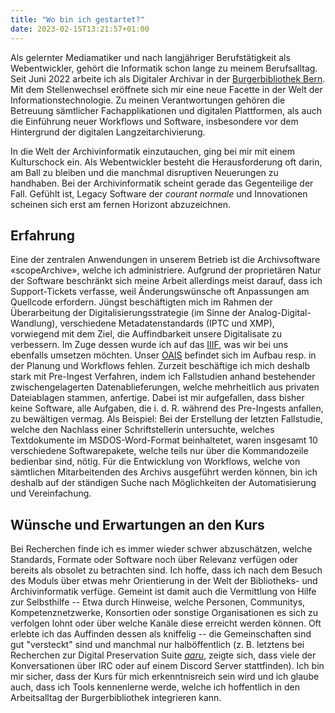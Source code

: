 ```yaml
---
title: "Wo bin ich gestartet?"
date: 2023-02-15T13:21:57+01:00
---
```

Als gelernter Mediamatiker und nach langjähriger Berufstätigkeit als Webentwickler, gehört die Informatik schon lange zu meinem Berufsalltag. Seit Juni 2022 arbeite ich als Digitaler Archivar in der [Burgerbibliothek Bern](https://burgerbib.ch). Mit dem Stellenwechsel eröffnete sich mir eine neue Facette in der Welt der Informationstechnologie. Zu meinen Verantwortungen gehören die Betreuung sämtlicher Fachapplikationen und digitalen Plattformen, als auch die Einführung neuer Workflows und Software, insbesondere vor dem Hintergrund der digitalen Langzeitarchivierung. 

In die Welt der Archivinformatik einzutauchen, ging bei mir mit einem Kulturschock ein. Als Webentwickler besteht die Herausforderung oft darin, am Ball zu bleiben und die manchmal disruptiven Neuerungen zu handhaben. Bei der Archivinformatik scheint gerade das Gegenteilige der Fall. Gefühlt ist, Legacy Software der *courant normale* und Innovationen scheinen sich erst am fernen Horizont abzuzeichnen.

## Erfahrung
 Eine der zentralen Anwendungen in unserem Betrieb ist die Archivsoftware «scopeArchive», welche ich administriere. Aufgrund der proprietären Natur der Software beschränkt sich meine Arbeit allerdings meist darauf, dass ich Support-Tickets verfasse, weil Änderungswünsche oft Anpassungen am Quellcode erfordern. Jüngst beschäftigten mich im Rahmen der Überarbeitung der Digitalisierungsstrategie (im Sinne der Analog-Digital-Wandlung), verschiedene Metadatenstandards (IPTC und XMP), vorwiegend mit dem Ziel, die Auffindbarkeit unsere Digitalisate zu verbessern. Im Zuge dessen wurde ich auf das [IIIF](https://iiif.io/), was wir bei uns ebenfalls umsetzen möchten. Unser [OAIS](https://de.wikipedia.org/wiki/OAIS) befindet sich im Aufbau resp. in der Planung und Workflows fehlen. Zurzeit beschäftige ich mich deshalb stark mit Pre-Ingest Verfahren, indem ich Fallstudien anhand bestehender zwischengelagerten Datenablieferungen, welche mehrheitlich aus privaten Dateiablagen stammen, anfertige. Dabei ist mir aufgefallen, dass bisher keine Software, alle Aufgaben, die i. d. R. während des Pre-Ingests anfallen, zu bewältigen vermag. Als Beispiel: Bei der Erstellung der letzten Fallstudie, welche den Nachlass einer Schriftstellerin untersuchte, welches Textdokumente im MSDOS-Word-Format beinhaltetet, waren insgesamt 10 verschiedene Softwarepakete, welche teils nur über die Kommandozeile bedienbar sind, nötig. Für die Entwicklung von Workflows, welche von sämtlichen Mitarbeitenden des Archivs ausgeführt werden können, bin ich deshalb auf der ständigen Suche nach Möglichkeiten der Automatisierung und Vereinfachung.

## Wünsche und Erwartungen an den Kurs
Bei Recherchen finde ich es immer wieder schwer abzuschätzen, welche Standards, Formate oder Software noch über Relevanz verfügen oder bereits als obsolet zu betrachten sind. Ich hoffe, dass ich nach dem Besuch des Moduls über etwas mehr Orientierung in der Welt der Bibliotheks- und Archivinformatik verfüge. Gemeint ist damit auch die Vermittlung von Hilfe zur Selbsthilfe -- Etwa durch Hinweise, welche Personen, Communitys, Kompetenznetzwerke, Konsortien oder sonstige Organisationen es sich zu verfolgen lohnt oder über welche Kanäle diese erreicht werden können. Oft erlebte ich das Auffinden dessen als kniffelig -- die Gemeinschaften sind gut "versteckt" sind und manchmal nur halböffentlich (z. B. letztens bei Recherchen zur Digital Preservation Suite [*aaru*](https://aaru.app), zeigte sich, dass viele der Konversationen über IRC oder auf einem Discord Server stattfinden). Ich bin mir sicher, dass der Kurs für mich erkenntnisreich sein wird und ich glaube auch, dass ich Tools kennenlerne werde, welche ich hoffentlich in den Arbeitsalltag der Burgerbibliothek integrieren kann.